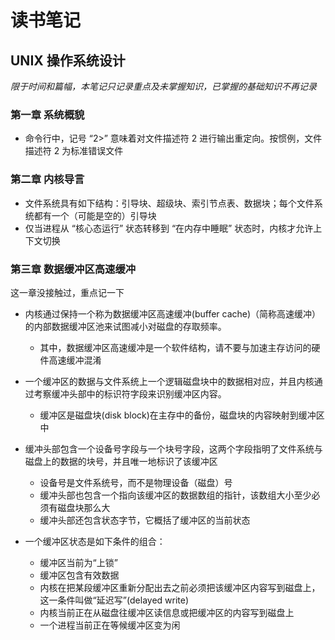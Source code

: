 # 读书笔记

## UNIX 操作系统设计

*限于时间和篇幅，本笔记只记录重点及未掌握知识，已掌握的基础知识不再记录*

### 第一章 系统概貌

* 命令行中，记号 “2>” 意味着对文件描述符 2 进行输出重定向。按惯例，文件描述符 2 为标准错误文件

### 第二章 内核导言

* 文件系统具有如下结构：引导块、超级块、索引节点表、数据块；每个文件系统都有一个（可能是空的）引导块
* 仅当进程从 “核心态运行” 状态转移到 “在内存中睡眠” 状态时，内核才允许上下文切换

### 第三章 数据缓冲区高速缓冲

这一章没接触过，重点记一下

* 内核通过保持一个称为数据缓冲区高速缓冲(buffer cache)（简称高速缓冲）的内部数据缓冲区池来试图减小对磁盘的存取频率。
  * 其中，数据缓冲区高速缓冲是一个软件结构，请不要与加速主存访问的硬件高速缓冲混淆
* 一个缓冲区的数据与文件系统上一个逻辑磁盘块中的数据相对应，并且内核通过考察缓冲头部中的标识符字段来识别缓冲区内容。
  * 缓冲区是磁盘块(disk block)在主存中的备份，磁盘块的内容映射到缓冲区中
* 缓冲头部包含一个设备号字段与一个块号字段，这两个字段指明了文件系统与磁盘上的数据的块号，并且唯一地标识了该缓冲区
  * 设备号是文件系统号，而不是物理设备（磁盘）号
  * 缓冲头部也包含一个指向该缓冲区的数据数组的指针，该数组大小至少必须有磁盘块那么大
  * 缓冲头部还包含状态字节，它概括了缓冲区的当前状态

* 一个缓冲区状态是如下条件的组合：
  * 缓冲区当前为“上锁”
  * 缓冲区包含有效数据
  * 内核在把某段缓冲区重新分配出去之前必须把该缓冲区内容写到磁盘上，这一条件叫做“延迟写”(delayed write)
  * 内核当前正在从磁盘往缓冲区读信息或把缓冲区的内容写到磁盘上
  * 一个进程当前正在等候缓冲区变为闲



